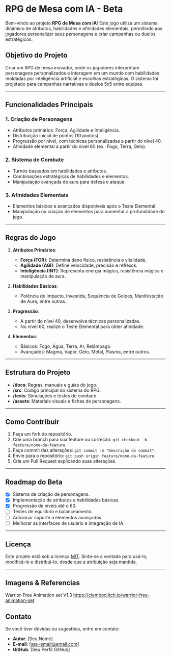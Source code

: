 # RPG de Mesa com IA - Beta

Bem-vindo ao projeto **RPG de Mesa com IA**! Este jogo utiliza um sistema dinâmico de atributos, habilidades e afinidades elementais, permitindo aos jogadores personalizar seus personagens e criar campanhas ou duelos estratégicos.

## Objetivo do Projeto
Criar um RPG de mesa inovador, onde os jogadores interpretam personagens personalizados e interagem em um mundo com habilidades moldadas por inteligência artificial e escolhas estratégicas. O sistema foi projetado para campanhas narrativas e duelos 5x5 entre equipes.

---

## Funcionalidades Principais

### 1. **Criação de Personagens**
- Atributos primários: Força, Agilidade e Inteligência.
- Distribuição inicial de pontos (10 pontos).
- Progressão por nível, com técnicas personalizadas a partir do nível 40.
- Afinidade elemental a partir do nível 60 (ex.: Fogo, Terra, Gelo).

### 2. **Sistema de Combate**
- Turnos baseados em habilidades e atributos.
- Combinações estratégicas de habilidades e elementos.
- Manipulação avançada de aura para defesa e ataque.

### 3. **Afinidades Elementais**
- Elementos básicos e avançados disponíveis após o Teste Elemental.
- Manipulação ou criação de elementos para aumentar a profundidade do jogo.

---

## Regras do Jogo

1. **Atributos Primários**:
   - **Força (FOR)**: Determina dano físico, resistência e vitalidade.
   - **Agilidade (AGI)**: Define velocidade, precisão e reflexos.
   - **Inteligência (INT)**: Representa energia mágica, resistência mágica e manipulação de aura.

2. **Habilidades Básicas**:
   - Potência de Impacto, Investida, Sequência de Golpes, Manifestação de Aura, entre outras.

3. **Progressão**:
   - A partir do nível 40, desenvolva técnicas personalizadas.
   - No nível 60, realize o Teste Elemental para obter afinidade.

4. **Elementos**:
   - Básicos: Fogo, Água, Terra, Ar, Relâmpago.
   - Avançados: Magma, Vapor, Gelo, Metal, Plasma, entre outros.

---

## Estrutura do Projeto

- **/docs**: Regras, manuais e guias do jogo.
- **/src**: Código principal do sistema do RPG.
- **/tests**: Simulações e testes de combate.
- **/assets**: Materiais visuais e fichas de personagens.

---

## Como Contribuir

1. Faça um fork do repositório.
2. Crie uma branch para sua feature ou correção: `git checkout -b feature/nome-da-feature`.
3. Faça commit das alterações: `git commit -m "Descrição do commit"`.
4. Envie para o repositório: `git push origin feature/nome-da-feature`.
5. Crie um Pull Request explicando suas alterações.

---

## Roadmap do Beta

- [x] Sistema de criação de personagens.
- [x] Implementação de atributos e habilidades básicas.
- [x] Progressão de níveis até o 60.
- [ ] Testes de equilíbrio e balanceamento.
- [ ] Adicionar suporte a elementos avançados.
- [ ] Melhorar as interfaces de usuário e integração de IA.

---

## Licença
Este projeto está sob a licença [MIT](LICENSE). Sinta-se à vontade para usá-lo, modificá-lo e distribuí-lo, desde que a atribuição seja mantida.

---
## Imagens & Referencias
Warrior-Free Animation set V1.3
https://clembod.itch.io/warrior-free-animation-set
## Contato
Se você tiver dúvidas ou sugestões, entre em contato:
- **Autor**: [Seu Nome]
- **E-mail**: [seu-email@email.com]
- **GitHub**: [Seu Perfil GitHub]
